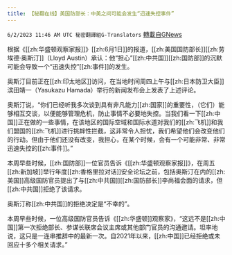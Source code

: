 ```yaml
---
title: 【秘翻在线】美国防部长：中美之间可能会发生“迅速失控事件”
---
```

`6/2/2023 11:46 AM UTC 秘密翻譯組G-Translators` [轉載自GNews](https://gnews.org/articles/1352159)

根据《[[zh:华盛顿观察家报]]》[[zh:6月1日]]的报道，[[zh:美国国防部长]][[zh:劳埃德·奥斯汀]]（Lloyd Austin）承认：他“担心”[[zh:中共国]][[zh:国防部]]的沉默可能会导致一个“迅速失控”[[zh:事件]]的发生。

奥斯汀目前正在[[zh:印太地区]]访问，在当地时间周四上午与[[zh:日本防卫大臣]]滨田靖一（Yasukazu Hamada）举行的新闻发布会上发表了上述评论。

奥斯汀说，“你们已经听我多次谈到具有非凡能力[[zh:国家]]的重要性，（它们）能够相互交谈，以便能够管理危机，防止事情不必要地失控。当我们看一下[[zh:中国]]正在做的一些事情，在该地区的国际空域和国际水道对我们的[[zh:飞机]]和我们盟国的[[zh:飞机]]进行挑衅性拦截，这非常令人担忧，我们希望他们会改变他们的行动。但由于他们还没有改变，我担心，在某个时候，会有一个可能非常、非常迅速失控的[[zh:事件]]。”

本周早些时候，[[zh:国防部]]一位官员告诉《[[zh:华盛顿观察家报]]》，在周五[[zh:新加坡]]举行年度[[zh:香格里拉对话]]安全论坛之前，包括奥斯汀在内的[[zh:美国]]高级国防官员提出了与[[zh:中共国]][[zh:国防部长]]李尚福会面的请求，但[[zh:中共国]]拒绝了该请求。

奥斯汀称[[zh:中共国]]的拒绝决定是“不幸的”。

本周早些时候，一位高级国防官员告诉《[[zh:华盛顿]]观察家》，“这远不是[[zh:中国]]第一次拒绝部长、参谋长联席会议主席或其他部门官员的沟通邀请。坦率地说，这只是一连串推辞中的最新一次。自2021年以来，[[zh:中国]]已经拒绝或未回应十多个相关请求。”
